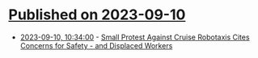 # [Published on 2023-09-10](index.md)

* [2023-09-10, 10:34:00](https://tech.slashdot.org/story/23/09/10/1027222/small-protest-against-cruise-robotaxis-cites-concerns-for-safety---and-displaced-workers?utm_source=rss1.0mainlinkanon&utm_medium=feed) - [Small Protest Against Cruise Robotaxis Cites Concerns for Safety - and Displaced Workers](https://tech.slashdot.org/story/23/09/10/1027222/small-protest-against-cruise-robotaxis-cites-concerns-for-safety---and-displaced-workers?utm_source=rss1.0mainlinkanon&utm_medium=feed)
